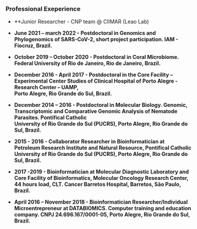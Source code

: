### Professional Exeperience

 - **Junior Researcher - CNP team @ CIIMAR (Leao Lab)
 
 - **June 2021 – march 2022 - Postdoctoral in Genomics and Phylogenomics of SARS-CoV-2, short project participation. IAM - Fiocruz, Brazil.**

 - **October 2019 – October 2020 - Postdoctoral in Coral Microbiome. Federal University of Rio de Janeiro, Rio de Janeiro, Brazil.**

 - **December 2016 - April 2017 - Postdoctoral in the Core Facility – Experimental Center Studies of Clinical Hospital of Porto Alegre  - Research Center – UAMP,   
    Porto Alegre, Rio Grande do Sul, Brazil.**

 - **December 2014 – 2016 - Postdoctoral in Molecular Biology. Genomic, Transcriptomic and Comparative Genomic Analysis of Nematode Parasites. Pontifical Catholic     
     University of Rio Grande do Sul (PUCRS), Porto Alegre, Rio Grande do Sul, Brazil.**

 - **2015 - 2016 - Collaborator Researcher in Bioinformatician at Petroleum Research Institute and Natural Resource, Pontifical Catholic University of Rio Grande do 
     Sul (PUCRS), Porto Alegre, Rio Grande do Sul, Brazil.**

 - **2017 -2019 - Bioinformatician at Molecular Diagnostic Laboratory and Core Facility of Bioinformatics, Molecular Oncology Research Center, 44 hours load, CLT. 
     Cancer Barretos Hospital, Barretos, São Paulo, Brazil.**

 - **April 2016 – November 2018 - Bioinformatician Researcher/Individual Microentrepreneur at DATABIOMICS. Computer training and education company. CNPJ 
     24.696.167/0001-05, Porto Alegre, Rio Grande do Sul, Brazil.**

